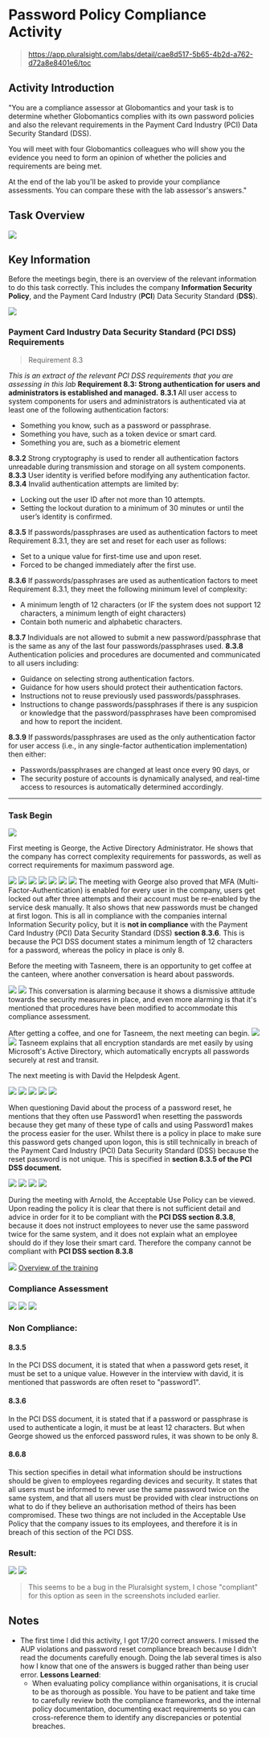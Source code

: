 # Password Policy Compliance Activity
>https://app.pluralsight.com/labs/detail/cae8d517-5b65-4b2d-a762-d72a8e8401e6/toc

## Activity Introduction
"You are a compliance assessor at Globomantics and your task is to determine whether Globomantics complies with its own password policies and also the relevant requirements in the Payment Card Industry (PCI) Data Security Standard (DSS).

You will meet with four Globomantics colleagues who will show you the evidence you need to form an opinion of whether the policies and requirements are being met.

At the end of the lab you'll be asked to provide your compliance assessments. You can compare these with the lab assessor's answers."

## Task Overview

![](Images/overview.png)
## Key Information

Before the meetings begin, there is an overview of the relevant information to do this task correctly. This includes the company **Information Security Policy**, and the Payment Card Industry (**PCI**) Data Security Standard (**DSS**).

![](Images/securitypolicy.png)

### Payment Card Industry Data Security Standard (PCI DSS) Requirements
> Requirement 8.3

_This is an extract of the relevant PCI DSS requirements that you are assessing in this lab_
**Requirement 8.3: Strong authentication for users and administrators is established and managed.**
**8.3.1** All user access to system components for users and administrators is authenticated via at least one of the following authentication factors:

- Something you know, such as a password or passphrase.
- Something you have, such as a token device or smart card.
- Something you are, such as a biometric element

**8.3.2** Strong cryptography is used to render all authentication factors unreadable during transmission and storage on all system components.
**8.3.3** User identity is verified before modifying any authentication factor.
**8.3.4** Invalid authentication attempts are limited by:

- Locking out the user ID after not more than 10 attempts.
- Setting the lockout duration to a minimum of 30 minutes or until the user’s identity is confirmed.

**8.3.5** If passwords/passphrases are used as authentication factors to meet Requirement 8.3.1, they are set and reset for each user as follows:

- Set to a unique value for first-time use and upon reset.
- Forced to be changed immediately after the first use. 

**8.3.6** If passwords/passphrases are used as authentication factors to meet Requirement 8.3.1, they meet the following minimum level of complexity:

- A minimum length of 12 characters (or IF the system does not support 12 characters, a minimum length of eight characters)
- Contain both numeric and alphabetic characters. 

**8.3.7** Individuals are not allowed to submit a new password/passphrase that is the same as any of the last four passwords/passphrases used.
**8.3.8** Authentication policies and procedures are documented and communicated to all users including:

- Guidance on selecting strong authentication factors.
- Guidance for how users should protect their authentication factors.
- Instructions not to reuse previously used passwords/passphrases.
- Instructions to change passwords/passphrases if there is any suspicion or knowledge that the password/passphrases have been compromised and how to report the incident.


**8.3.9** If passwords/passphrases are used as the only authentication factor for user access (i.e., in any single-factor authentication implementation) then either:

- Passwords/passphrases are changed at least once every 90 days, or
- The security posture of accounts is dynamically analysed, and real-time access to resources is automatically determined accordingly. 


---

### Task Begin

![](Images/assessmentplan.png)

First meeting is George, the Active Directory Administrator. He shows that the company has correct complexity requirements for passwords, as well as correct requirements for maximum password age.

![](Images/yesplease.png)
![](Images/complexity.png)
![](Images/strike.png)
![](Images/ithinkso.png)
![](Images/enabled.png)
![](Images/inthebin.png)
![](Images/donegeorge.png)
The meeting with George also proved that MFA (Multi-Factor-Authentication) is enabled for every user in the company, users get locked out after three attempts and their account must be re-enabled by the service desk manually. It also shows that new passwords must be changed at first logon. This is all in compliance with the companies internal Information Security policy, but it is **not in compliance** with the Payment Card Industry (PCI) Data Security Standard (DSS) **section 8.3.6**. This is because the PCI DSS document states a minimum length of 12 characters for a password, whereas the policy in place is only 8.

Before the meeting with Tasneem, there is an opportunity to get coffee at the canteen, where another conversation is heard about passwords.

![](Images/read.png)
![](Images/comeonjohn.png)
This conversation is alarming because it shows a dismissive attitude towards the security measures in place, and even more alarming is that it's mentioned that procedures have been modified to accommodate this compliance assessment.

After getting a coffee, and one for Tasneem, the next meeting can begin.
![](Images/waiting.png)
![](Images/hash.png)
Tasneem explains that all encryption standards are met easily by using Microsoft's Active Directory, which automatically encrypts all passwords securely at rest and transit.

The next meeting is with David the Helpdesk Agent.

![](Images/passreset.png)
![](Images/procedure.png)
![](Images/verify.png)
![](Images/call.png)
![](Images/watchdavid.png)

When questioning David about the process of a password reset, he mentions that they often use Password1 when resetting the passwords because they get many of these type of calls and using Password1 makes the process easier for the user. 
Whilst there is a policy in place to make sure this password gets changed upon logon, this is still technically in breach of the Payment Card Industry (PCI) Data Security Standard (DSS) because the reset password is not unique. This is specified in **section 8.3.5 of the PCI DSS document.**

![](Images/heyarnlond.png)
![](Images/badpolicy.png)
![](Images/notunusual.png)
![](Images/review.png)

During the meeting with Arnold, the Acceptable Use Policy can be viewed. Upon reading the policy it is clear that there is not sufficient detail and advice in order for it to be compliant with the **PCI DSS section 8.3.8**, because it does not instruct employees to never use the same password twice for the same system, and it does not explain what an employee should do if they lose their smart card. Therefore the company cannot be compliant with **PCI DSS section 8.3.8**

![](Images/confirm.png)
[Overview of the training](Your-Role-in-Protecting-the-Company.md)
### Compliance Assessment

![](Images/yourassessment.png)
![](Images/answers.png)
![](Images/answers2.png)

### Non Compliance:

#### 8.3.5
In the PCI DSS document, it is stated that when a password gets reset, it must be set to a unique value. However in the interview with david, it is mentioned that passwords are often reset to "password1".
#### 8.3.6
In the PCI DSS document, it is stated that if a password or passphrase is used to authenticate a login, it must be at least 12 characters. But when George showed us the enforced password rules, it was shown to be only 8.
#### 8.6.8
This section specifies in detail what information should be instructions should be given to employees regarding devices and security. It states that all users must be informed to never use the same password twice on the same system, and that all users must be provided with clear instructions on what to do if they believe an authorisation method of theirs has been compromised. These two things are not included in the Acceptable Use Policy that the company issues to its employees, and therefore it is in breach of this section of the PCI DSS. 


### Result:
![](Images/okay.png)
![](Images/what.png)
> This seems to be a bug in the Pluralsight system, I chose "compliant" for this option as seen in the screenshots included earlier. 

## Notes

- The first time I did this activity, I got 17/20 correct answers. I missed the AUP violations and password reset compliance breach because I didn't read the documents carefully enough. Doing the lab several times is also how I know that one of the answers is bugged rather than being user error.
	**Lessons Learned**:
	- When evaluating policy compliance within organisations, it is crucial to be as thorough as possible. You have to be patient and take time to carefully review both the compliance frameworks, and the internal policy documentation, documenting exact requirements so you can cross-reference them to identify any discrepancies or potential breaches.

